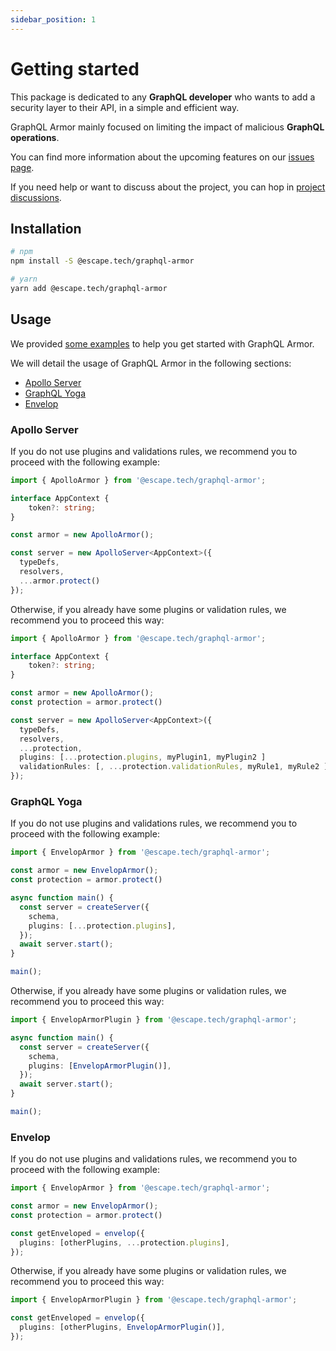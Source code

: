 ```yaml
---
sidebar_position: 1
---
```


# Getting started

This package is dedicated to any **GraphQL developer** who wants to add a security layer to their API, in a simple and efficient way.

GraphQL Armor mainly focused on limiting the impact of malicious **GraphQL operations**.

You can find more information about the upcoming features on our [issues page](https://github.com/Escape-Technologies/graphql-armor/issues).

If you need help or want to discuss about the project, you can hop in [project discussions](https://github.com/Escape-Technologies/graphql-armor/discussions).

## Installation

```bash
# npm
npm install -S @escape.tech/graphql-armor

# yarn
yarn add @escape.tech/graphql-armor
```

## Usage

We provided [some examples](https://github.com/Escape-Technologies/graphql-armor/tree/main/examples) to help you get started with GraphQL Armor.

We will detail the usage of GraphQL Armor in the following sections:

- [Apollo Server](#apollo-server)
- [GraphQL Yoga](#graphql-yoga)
- [Envelop](#envelop)

### Apollo Server

If you do not use plugins and validations rules, we recommend you to proceed with the following example:

```ts
import { ApolloArmor } from '@escape.tech/graphql-armor';

interface AppContext {
	token?: string;
}

const armor = new ApolloArmor();

const server = new ApolloServer<AppContext>({
  typeDefs,
  resolvers,
  ...armor.protect()
});
```

Otherwise, if you already have some plugins or validation rules, we recommend you to proceed this way:

```ts
import { ApolloArmor } from '@escape.tech/graphql-armor';

interface AppContext {
	token?: string;
}

const armor = new ApolloArmor();
const protection = armor.protect()

const server = new ApolloServer<AppContext>({
  typeDefs,
  resolvers,
  ...protection,
  plugins: [...protection.plugins, myPlugin1, myPlugin2 ]
  validationRules: [, ...protection.validationRules, myRule1, myRule2 ]
});
```

### GraphQL Yoga

If you do not use plugins and validations rules, we recommend you to proceed with the following example:

```ts
import { EnvelopArmor } from '@escape.tech/graphql-armor';

const armor = new EnvelopArmor();
const protection = armor.protect()

async function main() {
  const server = createServer({
    schema,
    plugins: [...protection.plugins],
  });
  await server.start();
}

main();
```

Otherwise, if you already have some plugins or validation rules, we recommend you to proceed this way:

```ts
import { EnvelopArmorPlugin } from '@escape.tech/graphql-armor';

async function main() {
  const server = createServer({
    schema,
    plugins: [EnvelopArmorPlugin()],
  });
  await server.start();
}

main();
```

### Envelop

If you do not use plugins and validations rules, we recommend you to proceed with the following example:

```ts
import { EnvelopArmor } from '@escape.tech/graphql-armor';

const armor = new EnvelopArmor();
const protection = armor.protect()

const getEnveloped = envelop({
  plugins: [otherPlugins, ...protection.plugins],
});
```

Otherwise, if you already have some plugins or validation rules, we recommend you to proceed this way:

```ts
import { EnvelopArmorPlugin } from '@escape.tech/graphql-armor';

const getEnveloped = envelop({
  plugins: [otherPlugins, EnvelopArmorPlugin()],
});
```
